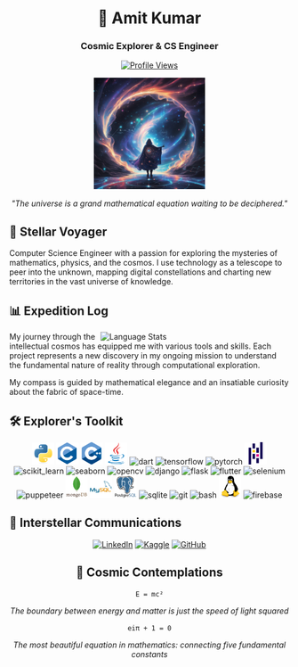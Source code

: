 <div align="center">
  
  # 🌌 Amit Kumar
  ### Cosmic Explorer & CS Engineer
  
  [![Profile Views](https://komarev.com/ghpvc/?username=hmblecreator&label=Visitors&color=6f42c1&style=flat)](https://github.com/hmblecreator)
  
  <img src="https://github.com/HmbleCreator/HmbleCreator/blob/main/mystical.jpg" width="200" alt="Cosmic Explorer">

  *"The universe is a grand mathematical equation waiting to be deciphered."*
  
</div>

## 🔭 Stellar Voyager

Computer Science Engineer with a passion for exploring the mysteries of mathematics, physics, and the cosmos. I use technology as a telescope to peer into the unknown, mapping digital constellations and charting new territories in the vast universe of knowledge.

## 📊 Expedition Log

<img align="right" src="https://github-readme-stats.vercel.app/api/top-langs?username=hmblecreator&show_icons=true&theme=radical&layout=compact" width="340" alt="Language Stats">

My journey through the intellectual cosmos has equipped me with various tools and skills. Each project represents a new discovery in my ongoing mission to understand the fundamental nature of reality through computational exploration.

My compass is guided by mathematical elegance and an insatiable curiosity about the fabric of space-time.

## 🛠️ Explorer's Toolkit

<div align="center">

<!-- Programming Languages -->
<img src="https://raw.githubusercontent.com/devicons/devicon/master/icons/python/python-original.svg" alt="python" width="40" height="40"/> 
<img src="https://raw.githubusercontent.com/devicons/devicon/master/icons/c/c-original.svg" alt="c" width="40" height="40"/> 
<img src="https://raw.githubusercontent.com/devicons/devicon/master/icons/cplusplus/cplusplus-original.svg" alt="cplusplus" width="40" height="40"/> 
<img src="https://raw.githubusercontent.com/devicons/devicon/master/icons/java/java-original.svg" alt="java" width="40" height="40"/> 
<img src="https://www.vectorlogo.zone/logos/dartlang/dartlang-icon.svg" alt="dart" width="40" height="40"/> 

<!-- AI & Data Science -->
<img src="https://www.vectorlogo.zone/logos/tensorflow/tensorflow-icon.svg" alt="tensorflow" width="40" height="40"/> 
<img src="https://www.vectorlogo.zone/logos/pytorch/pytorch-icon.svg" alt="pytorch" width="40" height="40"/> 
<img src="https://raw.githubusercontent.com/devicons/devicon/2ae2a900d2f041da66e950e4d48052658d850630/icons/pandas/pandas-original.svg" alt="pandas" width="40" height="40"/> 
<img src="https://upload.wikimedia.org/wikipedia/commons/0/05/Scikit_learn_logo_small.svg" alt="scikit_learn" width="40" height="40"/> 
<img src="https://seaborn.pydata.org/_images/logo-mark-lightbg.svg" alt="seaborn" width="40" height="40"/> 
<img src="https://www.vectorlogo.zone/logos/opencv/opencv-icon.svg" alt="opencv" width="40" height="40"/> 

<!-- Web & App Development -->
<img src="https://cdn.worldvectorlogo.com/logos/django.svg" alt="django" width="40" height="40"/> 
<img src="https://www.vectorlogo.zone/logos/pocoo_flask/pocoo_flask-icon.svg" alt="flask" width="40" height="40"/> 
<img src="https://www.vectorlogo.zone/logos/flutterio/flutterio-icon.svg" alt="flutter" width="40" height="40"/> 
<img src="https://raw.githubusercontent.com/detain/svg-logos/780f25886640cef088af994181646db2f6b1a3f8/svg/selenium-logo.svg" alt="selenium" width="40" height="40"/> 
<img src="https://www.vectorlogo.zone/logos/pptrdev/pptrdev-official.svg" alt="puppeteer" width="40" height="40"/> 

<!-- Databases -->
<img src="https://raw.githubusercontent.com/devicons/devicon/master/icons/mongodb/mongodb-original-wordmark.svg" alt="mongodb" width="40" height="40"/> 
<img src="https://raw.githubusercontent.com/devicons/devicon/master/icons/mysql/mysql-original-wordmark.svg" alt="mysql" width="40" height="40"/> 
<img src="https://raw.githubusercontent.com/devicons/devicon/master/icons/postgresql/postgresql-original-wordmark.svg" alt="postgresql" width="40" height="40"/> 
<img src="https://www.vectorlogo.zone/logos/sqlite/sqlite-icon.svg" alt="sqlite" width="40" height="40"/> 

<!-- DevOps & Tools -->
<img src="https://www.vectorlogo.zone/logos/git-scm/git-scm-icon.svg" alt="git" width="40" height="40"/> 
<img src="https://www.vectorlogo.zone/logos/gnu_bash/gnu_bash-icon.svg" alt="bash" width="40" height="40"/> 
<img src="https://raw.githubusercontent.com/devicons/devicon/master/icons/linux/linux-original.svg" alt="linux" width="40" height="40"/> 
<img src="https://www.vectorlogo.zone/logos/firebase/firebase-icon.svg" alt="firebase" width="40" height="40"/> 

</div>

## 🌠 Interstellar Communications

<div align="center">
  
[![LinkedIn](https://img.shields.io/badge/LinkedIn-%230077B5.svg?style=for-the-badge&logo=linkedin&logoColor=white)](https://www.linkedin.com/in/amit-kumar-0b9a5325a/)
[![Kaggle](https://img.shields.io/badge/Kaggle-%2320BEFF.svg?style=for-the-badge&logo=kaggle&logoColor=white)](https://www.kaggle.com/akkmit)
[![GitHub](https://img.shields.io/badge/GitHub-%23121011.svg?style=for-the-badge&logo=github&logoColor=white)](https://github.com/hmblecreator)

</div>

<div align="center">
  
  ## 📝 Cosmic Contemplations
  
  ```
  E = mc²
  ```
  
  *The boundary between energy and matter is just the speed of light squared*
  
  ```
  eiπ + 1 = 0
  ```
  
  *The most beautiful equation in mathematics: connecting five fundamental constants*
  
</div>

<!-- You'll need to create the cosmic_explorer.svg file or use another image URL -->
